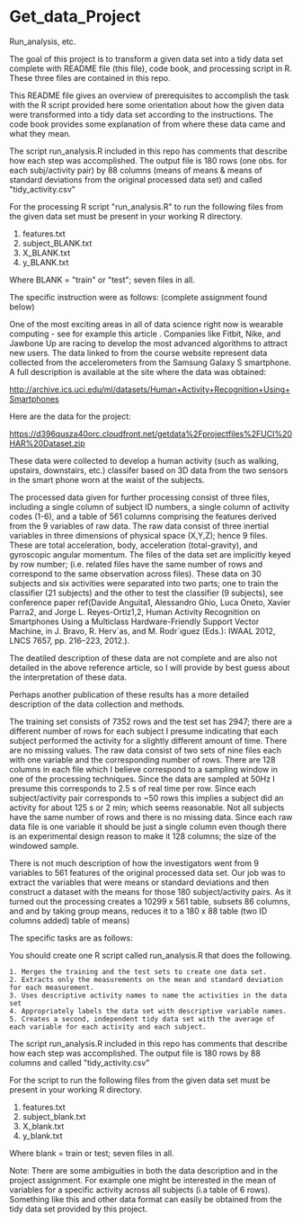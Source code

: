Get_data_Project
================

Run_analysis, etc.

The goal of this project is to transform a given data set into a tidy data set complete with README file (this file), code book, and processing script in R. These three files are contained in this repo.

This README file gives an overview of prerequisites to accomplish the task with the R script provided here some orientation about how the given data were transformed into a tidy data set according to the instructions.
The code book provides some explanation of from where these data came and what they mean.

The script run_analysis.R included in this repo has comments that describe how each step was accomplished.
The output file is 180 rows (one obs. for each subj/activity pair) by 88 columns (means of means & means of standard deviations from the original
processed data set) and called "tidy_activity.csv"

For the processing R script "run_analysis.R" to run the following files from the given data set must be present in your working R directory.

1. features.txt
2. subject_BLANK.txt
3. X_BLANK.txt
4. y_BLANK.txt

Where BLANK = "train" or "test"; seven files in all.


The specific instruction were as follows: (complete assignment found below)

One of the most exciting areas in all of data science right now is wearable computing - see for example this article . Companies like Fitbit, Nike, and Jawbone Up are racing to develop the most advanced algorithms to attract new users. The data linked to from the course website represent data collected from the accelerometers from the Samsung Galaxy S smartphone. A full description is available at the site where the data was obtained: 

http://archive.ics.uci.edu/ml/datasets/Human+Activity+Recognition+Using+Smartphones

Here are the data for the project:

https://d396qusza40orc.cloudfront.net/getdata%2Fprojectfiles%2FUCI%20HAR%20Dataset.zip 

These data were collected to develop a human activity (such as walking, upstairs, downstairs, etc.) classifer based on 
3D data from the two sensors in the smart phone worn at the waist of the subjects.

The processed data given for further processing consist of three files, including a single column of subject ID numbers, a single column of 
activity codes (1-6), and a table of 561 columns comprising the features derived from the 9 variables of raw data.
The raw data consist of three inertial variables in three dimensions of physical space (X,Y,Z); hence 9 files.
These are total acceleration, body, acceleration (total-gravity), and gyroscopic angular momentum.
The files of the data set are implicitly keyed by row number; (i.e. related files have the same number of rows and correspond to the same
observation across files).
These data on 30 subjects and six activities were separated into two parts; one to train the classifier (21 subjects) and the other to test 
the classifier (9 subjects), see conference paper ref(Davide Anguita1, Alessandro Ghio, Luca Oneto, Xavier Parra2, and Jorge L. Reyes-Ortiz1,2,
Human Activity Recognition on Smartphones Using a Multiclass Hardware-Friendly Support Vector Machine,  in J. Bravo, R. Herv´as, and M. Rodr´ıguez (Eds.): IWAAL 2012, LNCS 7657, pp. 216–223, 2012.). 

The deatiled description of these data are not complete and are also not detailed in the above reference article, so I will provide by best guess 
about the interpretation of these data.

Perhaps another publication of these results has a more detailed description of the data collection and methods. 

The training set consists of 7352 rows and the test set has 2947; there are a different number of rows for each subject 
I presume indicating that each subject performed the activity for a slightly different amount of time.
There are no missing values. 
The raw data consist of two sets of nine files each with one variable and the corresponding number of rows.
There are 128 columns in each file which I believe correspond to a sampling window in one of the processing techniques.
Since the data are sampled at 50Hz I presume this corresponds to 2.5 s of real time per row. Since each subject/activity pair corresponds 
to ~50 rows this implies a subject did an activity for about 125 s or 2 min; which seems reasonable.
Not all subjects have the same number of rows and there is no missing data.
Since each raw data file is one variable it should be just a single column even though there is an experimental design reason to make 
it 128 columns; the size of the windowed sample.

There is not much description of how the investigators went from 9 variables to 561 features of the original processed data set.
Our job was to extract the variables that were means or standard deviations and then construct a dataset with the means for those 
180 subject/activity pairs. As it turned out the processing creates a 10299 x 561 table, subsets 86 columns, and and by taking group means,
reduces it to a 180 x 88 table (two ID columns added) table of means)

The specific tasks are as follows:

 You should create one R script called run_analysis.R that does the following. 

    1. Merges the training and the test sets to create one data set.
    2. Extracts only the measurements on the mean and standard deviation for each measurement. 
    3. Uses descriptive activity names to name the activities in the data set
    4. Appropriately labels the data set with descriptive variable names. 
    5. Creates a second, independent tidy data set with the average of each variable for each activity and each subject. 

The script run_analysis.R included in this repo has comments that describe how each step was accomplished.
The output file is 180 rows by 88 columns and called "tidy_activity.csv"


For the script to run the following files from the given data set must be present in your working R directory.

1. features.txt
2. subject_blank.txt
3. X_blank.txt
4. y_blank.txt

Where blank = train or test; seven files in all.

Note: There are some ambiguities in both the data description and in the project assignment.
For example one might be interested in the mean of variables for a specific activity across all subjects (i.a table of 6 rows).
Something like this and other data format can easily be obtained from the tidy data set provided by this project.

